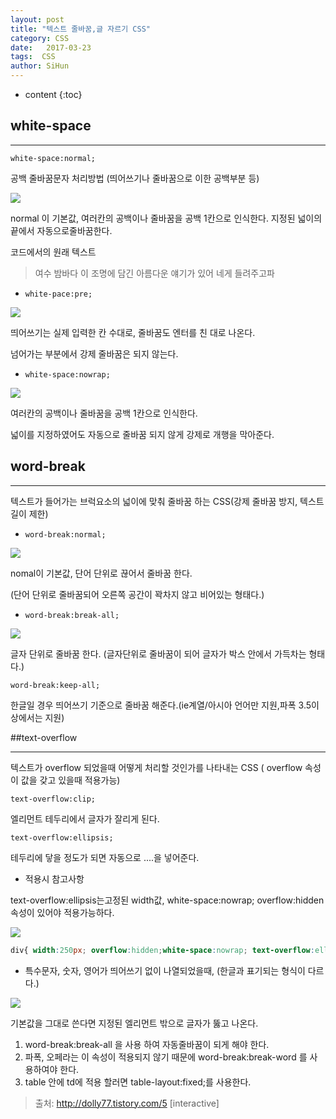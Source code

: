 ```yaml
---
layout: post
title: "텍스트 줄바꿈,글 자르기 CSS"
category: CSS
date:   2017-03-23
tags:  CSS
author: SiHun
---
```


* content
{:toc}

## white-space
***
`white-space:normal;`

공백 줄바꿈문자 처리방법 (띄어쓰기나 줄바꿈으로 이한 공백부분 등)

![](http://cfile6.uf.tistory.com/image/190A8340500E53FA053487)

normal 이 기본값, 여러칸의 공백이나 줄바꿈을 공백 1칸으로 인식한다. 지정된 넓이의 끝에서 자동으로줄바꿈한다.

코드에서의 원래 텍스트

>여수 밤바다 이    조명에 담긴    아름다운    얘기가 있어 네게 들려주고파

- `white-pace:pre;`

![](http://cfile29.uf.tistory.com/image/1975A145500E51901C270D)

띄어쓰기는 실제 입력한 칸 수대로, 줄바꿈도 엔터를 친 대로 나온다.

넘어가는 부분에서 강제 줄바꿈은 되지 않는다.

- `white-space:nowrap;`

![](http://cfile25.uf.tistory.com/image/1267B349500E51A82AD87E)

여러칸의 공백이나 줄바꿈을 공백 1칸으로 인식한다.

넓이를 지정하였어도 자동으로 줄바꿈 되지 않게 강제로 개행을 막아준다.





## word-break
***
텍스트가 들어가는 브럭요소의 넓이에 맞춰 줄바꿈 하는 CSS(강제 줄바꿈 방지, 텍스트길이 제한)

- `word-break:normal;`

![](http://cfile6.uf.tistory.com/image/1677FE3A500F425B2F7259)

nomal이 기본값, 단어 단위로 끊어서 줄바꿈 한다.

(단어 단위로 줄바꿈되어 오른쪽 공간이 꽉차지 않고 비어있는 형태다.)

- `word-break:break-all;`

![](http://cfile2.uf.tistory.com/image/151B853A500F434925DD67)

글자 단위로 줄바꿈 한다. (글자단위로 줄바꿈이 되어 글자가 박스 안에서 가득차는 형태다.)

`word-break:keep-all;`

한글일 경우 띄어쓰기 기준으로 줄바꿈 해준다.(ie계열/아시아 언어만 지원,파폭 3.5이상에서는 지원)

##text-overflow
***
텍스트가 overflow 되었을때 어떻게 처리할 것인가를 나타내는 CSS ( overflow 속성이 값을 갖고 있을때 적용가능)

`text-overflow:clip;`

엘리먼트 테두리에서 글자가 잘리게 된다.

`text-overflow:ellipsis;`

테두리에 닿을 정도가 되면 자동으로 ....을 넣어준다.

- 적용시 참고사항
 
text-overflow:ellipsis는고정된 width값, white-space:nowrap; overflow:hidden 속성이 있어야 적용가능하다.

![](http://cfile30.uf.tistory.com/image/20340348500F529204C655)

```css
div{ width:250px; overflow:hidden;white-space:nowrap; text-overflow:ellipsis; padding:10px; border:1px solid #e5e5e5; background:#f5f5f5; }
```

- 특수문자, 숫자, 영어가 띄어쓰기 없이 나열되었을때, (한글과 표기되는 형식이 다르다.)

![](http://cfile23.uf.tistory.com/image/16493635500F5C1F21021D)

기본값을 그대로 쓴다면 지정된 엘리먼트 밖으로 글자가 뚫고 나온다.

1. word-break:break-all 을 사용 하여 자동줄바꿈이 되게 해야 한다.
2. 파폭, 오페라는 이 속성이 적용되지 않기 때문에 word-break:break-word 를 사용하여야 한다.
3. table 안에 td에 적용 할러면 table-layout:fixed;를 사용한다.

>출처: http://dolly77.tistory.com/5 [interactive]
